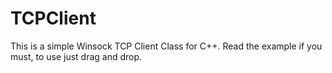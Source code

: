 # TCPClient

This is a simple Winsock TCP Client Class for C++.
Read the example if you must, to use just drag and drop.

